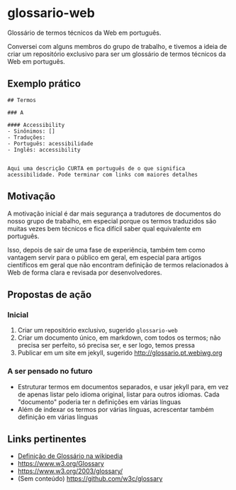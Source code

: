 # glossario-web

Glossário de termos técnicos da Web em português.
  

Conversei com alguns membros do grupo de trabalho, e tivemos a ideia de criar um repositório exclusivo para ser um glossário de termos técnicos da Web em português.


 ## Exemplo prático

 ```
## Termos

### A

#### Accessibility
- Sinônimos: []
- Traduções:
- Português: acessibilidade
- Inglês: accessibility


Aqui uma descrição CURTA em português de o que significa acessibilidade. Pode terminar com links com maiores detalhes

```


## Motivação
A motivação inicial é dar mais segurança a tradutores de documentos do nosso grupo de trabalho, em especial porque os termos traduzidos são muitas vezes bem técnicos e fica difícil saber qual equivalente em português.

Isso, depois de sair de uma fase de experiência, também tem como vantagem servir para o público em geral, em especial para artigos científicos em geral que não encontram definição de termos relacionados à Web de forma ​clara e revisada por desenvolvedores.

## Propostas de ação

### Inicial
1. Criar um repositório exclusivo, sugerido `glossario-web`
2. Criar um documento único, em markdown, com todos os termos; não precisa ser perfeito, só precisa ser, e ser logo, temos pressa
3. Publicar em um site em jekyll, sugerido http://glossario.pt.webiwg.org


### A ser pensado no futuro
- Estruturar termos em documentos separados, e usar jekyll para, em vez de apenas listar pelo idioma original, listar para outros idiomas. Cada "documento" poderia ter n definições em várias línguas
- Além de indexar os termos por várias línguas, acrescentar também definição em várias línguas

## Links pertinentes
- [Definição de Glossário na wikipedia](https://pt.wikipedia.org/wiki/Gloss%C3%A1rio)
- https://www.w3.org/Glossary
- https://www.w3.org/2003/glossary/
- (Sem conteúdo) https://github.com/w3c/glossary
